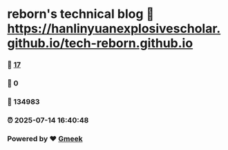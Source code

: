 # reborn's technical blog :link: https://hanlinyuanexplosivescholar.github.io/tech-reborn.github.io 
### :page_facing_up: [17](https://hanlinyuanexplosivescholar.github.io/tech-reborn.github.io/tag.html) 
### :speech_balloon: 0 
### :hibiscus: 134983 
### :alarm_clock: 2025-07-14 16:40:48 
### Powered by :heart: [Gmeek](https://github.com/Meekdai/Gmeek)
